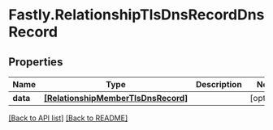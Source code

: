 # Fastly.RelationshipTlsDnsRecordDnsRecord

## Properties

Name | Type | Description | Notes
------------ | ------------- | ------------- | -------------
**data** | [**[RelationshipMemberTlsDnsRecord]**](RelationshipMemberTlsDnsRecord.md) |  | [optional] 


[[Back to API list]](../../README.md#endpoints) [[Back to README]](../../README.md)
